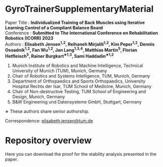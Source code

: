 # GyroTrainerSupplementaryMaterial

Paper Title : <b>Individualized Training of Back Muscles using Iterative Learning
Control of a Compliant Balance Board</b><br>
Conference : <b>Submitted to The International Conference on Rehabilitation Robotics (ICORR) 2023 </b><br> 
Authors    : <b>Elisabeth Jensen<sup>1,2</sup>, Reihaneh Mirjalili<sup>1,2</sup>, Kim Peper<sup>1,2</sup>, Dennis Ossadnik<sup>1,2</sup>, Fan Wu<sup>1,2</sup>, Jan Lang<sup>1,3,4</sup>, Matthias Martin<sup>5</sup>, Florian Hetfleisch<sup>5</sup>, Rainer Burgkart<sup>∗1,3</sup>, Sami Haddadin<sup>∗1,2</sup> </b><br>

1. Munich Institute of Robotics and Machine Intelligence, Technical University of Munich (TUM), Munich, Germany
2. Chair of Robotics and Systems Intelligence, TUM, Munich, Germany
3. Department of Orthopaedics and Sports Orthopaedics, University Hospital Rechts der Isar, TUM School of Medicine, Munich, Germany
4. Chair of Non-destructive Testing, TUM School of Engineering and Design, Munich, Germany
5. B&W Engineering und Datensysteme GmbH, Stuttgart, Germany

∗ These authors share senior authorship.

Correspondence: elisabeth.jensen@tum.de

# Repository overview

Here you can download the proof for the stability analysis presented in the paper.

